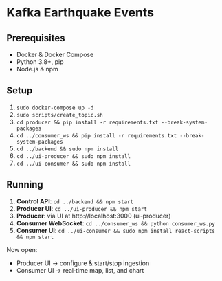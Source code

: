 # Kafka Earthquake Events

## Prerequisites
- Docker & Docker Compose
- Python 3.8+, pip
- Node.js & npm

## Setup
1. `sudo docker-compose up -d`  
2. `sudo scripts/create_topic.sh`  
3. `cd producer && pip install -r requirements.txt --break-system-packages`  
4. `cd ../consumer_ws && pip install -r requirements.txt --break-system-packages`  
5. `cd ../backend && sudo npm install`  
6. `cd ../ui-producer && sudo npm install`  
7. `cd ../ui-consumer && sudo npm install`

## Running
1. **Control API**: `cd ../backend && npm start`  
2. **Producer UI**: `cd ../ui-producer && npm start`  
3. **Producer**: via UI at http://localhost:3000 (ui‑producer)  
4. **Consumer WebSocket**: `cd ../consumer_ws && python consumer_ws.py`  
5. **Consumer UI**: `cd ../ui-consumer && sudo npm install react-scripts && npm start`  

Now open:
- Producer UI → configure & start/stop ingestion  
- Consumer UI → real‑time map, list, and chart  

